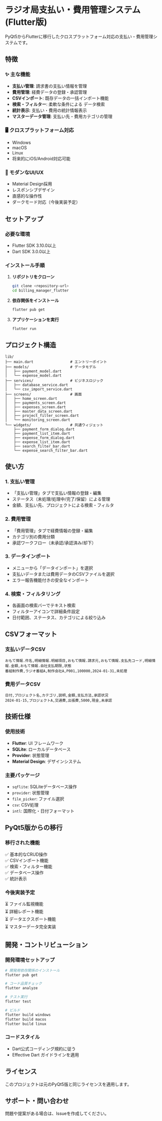 # ラジオ局支払い・費用管理システム (Flutter版)

PyQt5からFlutterに移行したクロスプラットフォーム対応の支払い・費用管理システムです。

## 特徴

### ✨ 主な機能
- **支払い管理**: 請求書の支払い情報を管理
- **費用管理**: 経費データの登録・承認管理
- **CSVインポート**: 既存データの一括インポート機能
- **検索・フィルター**: 柔軟な条件による データ検索
- **統計表示**: 支払い・費用の統計情報表示
- **マスターデータ管理**: 支払い先・費用カテゴリの管理

### 🖥️ クロスプラットフォーム対応
- Windows
- macOS  
- Linux
- 将来的にiOS/Android対応可能

### 🎨 モダンなUI/UX
- Material Design採用
- レスポンシブデザイン
- 直感的な操作性
- ダークモード対応（今後実装予定）

## セットアップ

### 必要な環境
- Flutter SDK 3.10.0以上
- Dart SDK 3.0.0以上

### インストール手順

1. **リポジトリをクローン**
   ```bash
   git clone <repository-url>
   cd billing_manager_flutter
   ```

2. **依存関係をインストール**
   ```bash
   flutter pub get
   ```

3. **アプリケーションを実行**
   ```bash
   flutter run
   ```

## プロジェクト構造

```
lib/
├── main.dart                 # エントリーポイント
├── models/                   # データモデル
│   ├── payment_model.dart
│   └── expense_model.dart
├── services/                 # ビジネスロジック
│   ├── database_service.dart
│   └── csv_import_service.dart
├── screens/                  # 画面
│   ├── home_screen.dart
│   ├── payments_screen.dart
│   ├── expenses_screen.dart
│   ├── master_data_screen.dart
│   ├── project_filter_screen.dart
│   └── monitoring_screen.dart
└── widgets/                  # 共通ウィジェット
    ├── payment_form_dialog.dart
    ├── payment_list_item.dart
    ├── expense_form_dialog.dart
    ├── expense_list_item.dart
    ├── search_filter_bar.dart
    └── expense_search_filter_bar.dart
```

## 使い方

### 1. 支払い管理
- 「支払い管理」タブで支払い情報の登録・編集
- ステータス（未処理/処理中/完了/保留）による管理
- 金額、支払い先、プロジェクトによる検索・フィルタ

### 2. 費用管理  
- 「費用管理」タブで経費情報の登録・編集
- カテゴリ別の費用分類
- 承認ワークフロー（未承認/承認済み/却下）

### 3. データインポート
- メニューから「データインポート」を選択
- 支払いデータまたは費用データのCSVファイルを選択
- エラー報告機能付きの安全なインポート

### 4. 検索・フィルタリング
- 各画面の検索バーでテキスト検索
- フィルターアイコンで詳細条件設定
- 日付範囲、ステータス、カテゴリによる絞り込み

## CSVフォーマット

### 支払いデータCSV
```csv
おもて情報.件名,明細情報.明細項目,おもて情報.請求元,おもて情報.支払先コード,明細情報.金額,おもて情報.自社支払期限,状態
番組制作費,ラジオ番組A,制作会社A,P001,100000,2024-01-31,未処理
```

### 費用データCSV
```csv
日付,プロジェクト名,カテゴリ,説明,金額,支払方法,承認状況
2024-01-15,プロジェクトA,交通費,出張費,5000,現金,未承認
```

## 技術仕様

### 使用技術
- **Flutter**: UI フレームワーク
- **SQLite**: ローカルデータベース
- **Provider**: 状態管理
- **Material Design**: デザインシステム

### 主要パッケージ
- `sqflite`: SQLiteデータベース操作
- `provider`: 状態管理
- `file_picker`: ファイル選択
- `csv`: CSV処理
- `intl`: 国際化・日付フォーマット

## PyQt5版からの移行

### 移行された機能
✅ 基本的なCRUD操作  
✅ CSVインポート機能  
✅ 検索・フィルター機能  
✅ データベース操作  
✅ 統計表示  

### 今後実装予定
⏳ ファイル監視機能  
⏳ 詳細レポート機能  
⏳ データエクスポート機能  
⏳ マスターデータ完全実装  

## 開発・コントリビューション

### 開発環境セットアップ
```bash
# 開発用依存関係のインストール
flutter pub get

# コード品質チェック
flutter analyze

# テスト実行  
flutter test

# ビルド
flutter build windows
flutter build macos
flutter build linux
```

### コードスタイル
- Dart公式コーディング規約に従う
- Effective Dart ガイドラインを適用

## ライセンス

このプロジェクトは元のPyQt5版と同じライセンスを適用します。

## サポート・問い合わせ

問題や提案がある場合は、Issueを作成してください。